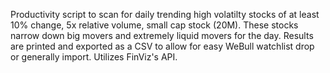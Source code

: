 Productivity script to scan for daily trending high volatilty stocks of at least 10% change, 5x relative volume, small cap stock (20M). These stocks narrow down big movers and extremely liquid movers for the day. Results are printed and exported as a CSV to allow for easy WeBull watchlist drop or generally import. Utilizes FinViz's API.
